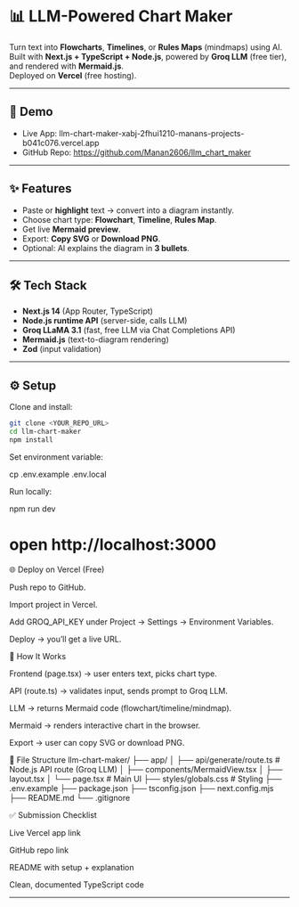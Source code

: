 # 📊 LLM-Powered Chart Maker

Turn text into **Flowcharts**, **Timelines**, or **Rules Maps** (mindmaps) using AI.  
Built with **Next.js + TypeScript + Node.js**, powered by **Groq LLM** (free tier), and rendered with **Mermaid.js**.  
Deployed on **Vercel** (free hosting).

---

## 🚀 Demo

- Live App: llm-chart-maker-xabj-2fhui1210-manans-projects-b041c076.vercel.app
- GitHub Repo: https://github.com/Manan2606/llm_chart_maker

---

## ✨ Features

- Paste or **highlight** text → convert into a diagram instantly.
- Choose chart type: **Flowchart**, **Timeline**, **Rules Map**.
- Get live **Mermaid preview**.
- Export: **Copy SVG** or **Download PNG**.
- Optional: AI explains the diagram in **3 bullets**.

---

## 🛠 Tech Stack

- **Next.js 14** (App Router, TypeScript)
- **Node.js runtime API** (server-side, calls LLM)
- **Groq LLaMA 3.1** (fast, free LLM via Chat Completions API)
- **Mermaid.js** (text-to-diagram rendering)
- **Zod** (input validation)

---

## ⚙️ Setup

Clone and install:

```bash
git clone <YOUR_REPO_URL>
cd llm-chart-maker
npm install
```

Set environment variable:

cp .env.example .env.local

Run locally:

npm run dev

# open http://localhost:3000

🌐 Deploy on Vercel (Free)

Push repo to GitHub.

Import project in Vercel.

Add GROQ_API_KEY under Project → Settings → Environment Variables.

Deploy → you’ll get a live URL.

🧠 How It Works

Frontend (page.tsx) → user enters text, picks chart type.

API (route.ts) → validates input, sends prompt to Groq LLM.

LLM → returns Mermaid code (flowchart/timeline/mindmap).

Mermaid → renders interactive chart in the browser.

Export → user can copy SVG or download PNG.

📂 File Structure
llm-chart-maker/
├── app/
│ ├── api/generate/route.ts # Node.js API route (Groq LLM)
│ ├── components/MermaidView.tsx
│ ├── layout.tsx
│ └── page.tsx # Main UI
├── styles/globals.css # Styling
├── .env.example
├── package.json
├── tsconfig.json
├── next.config.mjs
├── README.md
└── .gitignore

✅ Submission Checklist

Live Vercel app link

GitHub repo link

README with setup + explanation

Clean, documented TypeScript code

---
